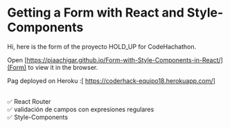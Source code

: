 # Getting a Form with React and Style-Components 

Hi, here is the form of the proyecto HOLD_UP for CodeHachathon.

Open [https://piaachigar.github.io/Form-with-Style-Components-in-React/](Form) to view it in the browser.

Pag deployed on Heroku :[ https://coderhack-equipo18.herokuapp.com/]

<br/>
✅ React Router
<br/>
✅ validación de campos con expresiones regulares
<br/>
✅ Style-Components
